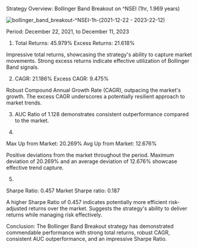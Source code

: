 Strategy Overview: Bollinger Band Breakout on ^NSEI (1hr, 1.969 years)

![bollinger_band_breakout-^NSEI-1h-(2021-12-22 - 2023-22-12)](https://github.com/shyambahmani-dev/Bollinger-Bands-Trading-Strategy/assets/110190548/0d589df2-d0e9-4530-a5e9-68a7644d5c32)

Period: December 22, 2021, to December 11, 2023


1. Total Returns: 45.979%
  Excess Returns: 21.618%

  Impressive total returns, showcasing the strategy's ability to capture market movements.
  Strong excess returns indicate effective utilization of Bollinger Band signals.




2. CAGR: 21.186%
  Excess CAGR: 9.475%

  Robust Compound Annual Growth Rate (CAGR), outpacing the market's growth. The excess CAGR underscores a potentially resilient approach to market trends.




3. AUC Ratio of 1.128 demonstrates consistent outperformance compared to the market.




4.
  Max Up from Market: 20.269%
  Avg Up from Market: 12.676%

  Positive deviations from the market throughout the period. Maximum deviation of 20.269% and an average deviation of 12.676% showcase effective trend capture.



5. 
  Sharpe Ratio: 0.457
  Market Sharpe ratio: 0.187

  A higher Sharpe Ratio of 0.457 indicates potentially more efficient risk-adjusted returns over the market. Suggests the strategy's ability to deliver returns while managing risk effectively.





Conclusion:
  The Bollinger Band Breakout strategy has demonstrated commendable performance with strong total returns, robust CAGR, consistent AUC outperformance, and an impressive Sharpe Ratio.
